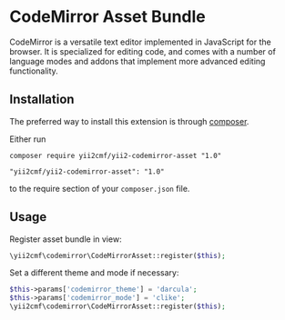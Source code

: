 CodeMirror Asset Bundle 
=======================
CodeMirror is a versatile text editor implemented in JavaScript for the browser. It is specialized for editing code, and comes with a number of language modes and addons that implement more advanced editing functionality.

Installation
------------

The preferred way to install this extension is through [composer](http://getcomposer.org/download/).

Either run

```
composer require yii2cmf/yii2-codemirror-asset "1.0"
```
```
"yii2cmf/yii2-codemirror-asset": "1.0"
```

to the require section of your `composer.json` file.


Usage
-----

Register asset bundle in view:
```php
\yii2cmf\codemirror\CodeMirrorAsset::register($this); 
```

Set a different theme and mode if necessary:

```php
$this->params['codemirror_theme'] = 'darcula';
$this->params['codemirror_mode'] = 'clike';
\yii2cmf\codemirror\CodeMirrorAsset::register($this); 
```
